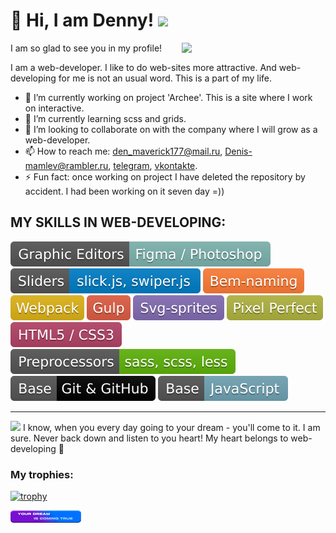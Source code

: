 
<div class="main-info profile">
  <h1 class="profile__title">👋 Hi, I am Denny!  <img src="https://media.giphy.com/media/12oufCB0MyZ1Go/giphy.gif" width="50"> </h1>
  
<img align='right' src="https://media.giphy.com/media/M9gbBd9nbDrOTu1Mqx/giphy.gif" width="230">
  
  <p class="profile__text-greed">
    I am so glad to see you in my profile!
  </p>

  <p class="profile__text-about">
    I am a web-developer. I like to do web-sites more attractive. And web-developing for me is not an usual word. This is a part of my life.
  </p>
  
- 🔭  I’m currently working on project 'Archee'. This is a site where I work on interactive. 
- 🌱  I’m currently learning scss and grids. 
- 👯  I’m looking to collaborate on  with the company where I will grow as a web-developer.  
- 📫  How to reach me: den_maverick177@mail.ru, Denis-mamlev@rambler.ru, [telegram](https://t.me/Denny_maverick), [vkontakte](https://vk.com/maverick177). 
- ⚡  Fun fact: once working on project I have deleted the repository by accident. I had been working on it seven day =)) 

<h2 class="profile__skills-title">
  MY SKILLS IN WEB-DEVELOPING: 
</h2>

<img src="./img/bages/1.svg" alt="skill icon">
<img src="./img/bages/2.svg" alt="skill icon">
<img src="./img/bages/3.svg" alt="skill icon">
<img src="./img/bages/4.svg" alt="skill icon">
<img src="./img/bages/5.svg" alt="skill icon">
<img src="./img/bages/6.svg" alt="skill icon">
<img src="./img/bages/7.svg" alt="skill icon">
<img src="./img/bages/8.svg" alt="skill icon">
<img src="./img/bages/9.svg" alt="skill icon">
<img src="./img/bages/10.svg" alt="skill icon">
<img src="./img/bages/11.svg" alt="skill icon">
  
***  

<p>
  <img src="https://media.giphy.com/media/VgCDAzcKvsR6OM0uWg/giphy.gif" width="50"> I know, when you every day going to your dream - you'll come to it. I am sure. Never back down and listen to you heart! My heart belongs to web-developing 💖
</p>
  
  ### My trophies:
  
  [![trophy](https://github-profile-trophy.vercel.app/?username=DennyMaverick&theme=algolia)](https://github.com/DennyMaverick/github-profile-trophy)
  
 
<img src="./img/your-dream-is-coming-true.png" alt="dream is coming true"> 
  
</div>
